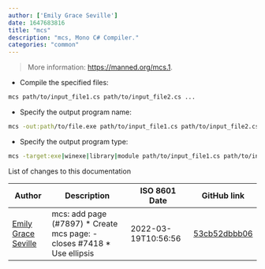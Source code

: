 ```yaml
---
author: ['Emily Grace Seville']
date: 1647683816
title: "mcs"
description: "mcs, Mono C# Compiler."
categories: "common"
---
```

> More information: <https://manned.org/mcs.1>.

- Compile the specified files:

```bash
mcs path/to/input_file1.cs path/to/input_file2.cs ...
```

- Specify the output program name:

```bash
mcs -out:path/to/file.exe path/to/input_file1.cs path/to/input_file2.cs ...
```

- Specify the output program type:

```bash
mcs -target:exe|winexe|library|module path/to/input_file1.cs path/to/input_file2.cs ...
```
List of changes to this documentation


Author | Description | ISO 8601 Date | GitHub link
------|-----|-----|-----
[Emily Grace Seville](mailto:emilyseville7cf@gmail.com) | mcs: add page (#7897) * Create mcs page: - closes #7418 * Use ellipsis | 2022-03-19T10:56:56 | [53cb52dbbb06](https://github.com/tldr-pages/tldr/commit/53cb52dbbb06e526eb138b4a3f79319f4ee2a594)

